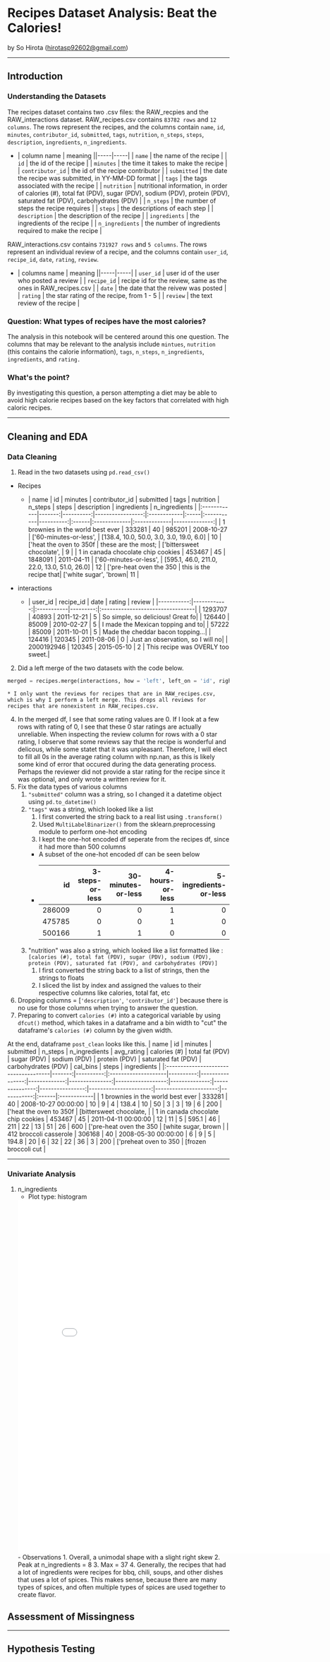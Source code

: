 # Recipes Dataset Analysis: Beat the Calories!
by So Hirota (hirotasp92602@gmail.com)

------

## Introduction

### Understanding the Datasets
The recipes dataset contains two .csv files: the RAW_recpies and the RAW_interactions dataset.
RAW_recipes.csv contains `83782 rows` and `12 columns`. The rows represent the recipes, and the columns contain `name`, `id`, `minutes`, `contributor_id`, `submitted`, `tags`, `nutrition`, `n_steps`, `steps`, `description`, `ingredients`, `n_ingredients`.

* | column name | meaning ||-----|-----|
| `name` | the name of the recipe |
| `id` | the id of the recipe |
| `minutes` | the time it takes to make the recipe |
| `contributor_id` | the id of the recipe contributor |
| `submitted` | the date the recipe was submitted, in YY-MM-DD format |
| `tags` | the tags associated with the recipe |
| `nutrition` | nutritional information, in order of calories (#), total fat (PDV), sugar (PDV), sodium (PDV), protein (PDV), saturated fat (PDV), carbohydrates (PDV) |
| `n_steps` | the number of steps the recipe requires |
| `steps` | the descriptions of each step |
| `description` | the description of the recipe |
| `ingredients` | the ingredients of the recipe | 
| `n_ingredients` | the number of ingredients required to make the recipe | 


RAW_interactions.csv contains `731927 rows` and `5 columns`. The rows represent an individual review of a recipe, and the columns contain `user_id`, `recipe_id`, `date`, `rating`, `review`.

* | columns name | meaning ||-----|-----|
| `user_id` | user id of the user who posted a review |
| `recipe_id` | recipe id for the review, same as the ones in RAW_recipes.csv |
| `date` | the date that the reivew was posted |
| `rating` | the star rating of the recipe, from 1 - 5 |
| `review` | the text review of the recipe |


### Question: What types of recipes have the most calories?
The analysis in this notebook will be centered around this one question. The columns that may be relevant to the analysis include `mintues`, `nutrition` (this contains the calorie information), `tags`, `n_steps`, `n_ingredients`, `ingredients`, and `rating.`
### What's the point?

By investigating this question, a person attempting a diet may be able to avoid high calorie recipes based on the key factors that correlated with high caloric recipes. 

------


## Cleaning and EDA
### Data Cleaning
1. Read in the two datasets using `pd.read_csv()`

* Recipes
    - | name  |     id |   minutes |   contributor_id | submitted   | tags | nutrition  |   n_steps | steps | description  | ingredients  | n_ingredients |
|:------------|-------:|----------:|-----------------:|:------------|:-----|:-----------|----------:|:------|:-------------|:-------------|--------------:|
| 1 brownies in the world best ever | 333281 | 40 | 985201 | 2008-10-27  | ['60-minutes-or-less', | [138.4, 10.0, 50.0, 3.0, 3.0, 19.0, 6.0] | 10 | ['heat the oven to 350f |  these are the most; | ['bittersweet chocolate', | 9 |
| 1 in canada chocolate chip cookies   | 453467 | 45 | 1848091 | 2011-04-11 | ['60-minutes-or-less', | [595.1, 46.0, 211.0, 22.0, 13.0, 51.0, 26.0] | 12 | ['pre-heat oven the 350 | this is the recipe that| ['white sugar', 'brown| 11 |

* interactions 
    - |    user_id |   recipe_id | date |   rating | review                           |
|-----------:|------------:|:-----------|---------:|:---------------------------------|
|    1293707 |       40893 | 2011-12-21 |        5 | So simple, so delicious! Great fo|
|     126440 |       85009 | 2010-02-27 |        5 | I made the Mexican topping and to|
|      57222 |       85009 | 2011-10-01 |        5 | Made the cheddar bacon topping...|
|     124416 |      120345 | 2011-08-06 |        0 | Just an observation, so I will no|
| 2000192946 |      120345 | 2015-05-10 |        2 | This recipe was OVERLY too sweet.|


2. Did a left merge of the two datasets with the code below.
```py
merged = recipes.merge(interactions, how = 'left', left_on = 'id', right_on = 'recipe_id')
```
    * I only want the reviews for recipes that are in RAW_recipes.csv, which is why I perform a left merge. This drops all reviews for recipes that are nonexistent in RAW_recipes.csv.
4. In the merged df, I see that some rating values are 0. If I look at a few rows with rating of 0, I see that these 0 star ratings are actually unreliable. When inspecting the review column for rows with a 0 star rating, I observe that some reviews say that the recipe is wonderful and delicous, while some statet that it was unpleasant. Therefore, I will elect to fill all 0s in the average rating column with np.nan, as this is likely some kind of error that occured during the data generating process. Perhaps the reviewer did not provide a star rating for the recipe since it was optional, and only wrote a written review for it.
5. Fix the data types of various columns
    1. `"submitted"` column was a string, so I changed it a datetime object using `pd.to_datetime()`
    2. `"tags"` was a string, which looked like a list
        1. I first converted the string back to a real list using `.transform()`
        2. Used `MultiLabelBinarizer()` from the sklearn.preprocessing module to perform one-hot encoding
        3. I kept the one-hot encoded df seperate from the recipes df, since it had more than 500 columns
        - A subset of the one-hot encoded df can be seen below
        - |     id |   3-steps-or-less |   30-minutes-or-less |   4-hours-or-less |   5-ingredients-or-less |
          |-------:|------------------:|---------------------:|------------------:|------------------------:|
          | 286009 |                 0 |                    0 |                 1 |                       0 |
          | 475785 |                 0 |                    0 |                 1 |                       0 |
          | 500166 |                 1 |                    1 |                 0 |                       0 |
    3. "nutrition" was also a string, which looked like a list formatted like : `[calories (#), total fat (PDV), sugar (PDV), sodium (PDV), protein (PDV), saturated fat (PDV), and carbohydrates (PDV)]`
        1. I first converted the string back to a list of strings, then the strings to floats
        2. I sliced the list by index and assigned the values to their respective columns like calories, total fat, etc
6. Dropping columns = [`'description'`, `'contributor_id'`] because there is no use for those columns when trying to answer the question.
7. Preparing to convert `calories (#)` into a categorical variable by using `dfcut()` method, which takes in a dataframe and a bin width to "cut" the dataframe's `calories (#)` column by the given width.

At the end, dataframe `post_clean` looks like this.
| name                                 |     id |   minutes | submitted           |   n_steps |   n_ingredients |   avg_rating |   calories (#) |   total fat (PDV) |   sugar (PDV) |   sodium (PDV) |   protein (PDV) |   saturated fat (PDV) |   carbohydrates (PDV) |   cal_bins | steps | ingredients |
|:-------------------------------------|-------:|----------:|:--------------------|----------:|----------------:|-------------:|---------------:|------------------:|--------------:|---------------:|----------------:|----------------------:|----------------------:|-----------:|:------|:------------|
| 1 brownies in the world    best ever | 333281 |        40 | 2008-10-27 00:00:00 |        10 |               9 |            4 |          138.4 |                10 |            50 |              3 |               3 |                    19 |                     6 |        200 | ['heat the oven to 350f | [bittersweet chocolate, |
| 1 in canada chocolate chip cookies   | 453467 |        45 | 2011-04-11 00:00:00 |        12 |              11 |            5 |          595.1 |                46 |           211 |             22 |              13 |                    51 |                    26 |        600 | ['pre-heat oven the 350 | [white sugar, brown |
| 412 broccoli casserole               | 306168 |        40 | 2008-05-30 00:00:00 |         6 |               9 |            5 |          194.8 |                20 |             6 |             32 |              22 |                    36 |                     3 |        200 | ['preheat oven to 350 | [frozen broccoli cut |

------

### Univariate Analysis
1. n_ingredients
    - Plot type: histogram
    <iframe src = 'assests/dist_n_ingredients.html' width = 800 height = 800 frameborder = 0> </iframe>
    - Observations
        1. Overall, a unimodal shape with a slight right skew
        2. Peak at n_ingredients = 8
        3. Max = 37
        4. Generally, the recipes that had a lot of ingredients were recipes for bbq, chili, soups, and other dishes that uses a lot of spices. This makes sense, because there are many types of spices, and often multiple types of spices are used together to create flavor.

## Assessment of Missingness




------



## Hypothesis Testing

